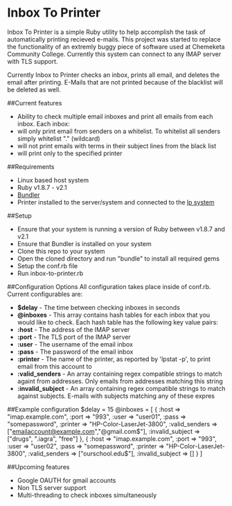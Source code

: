 # Inbox To Printer
Inbox To Printer is a simple Ruby utility to help accomplish the task of automatically printing recieved e-mails. This project was started to replace the functionality of an extremly buggy piece of software used at Chemeketa Community College. Currently this system can connect to any IMAP server with TLS support.

Currently Inbox to Printer checks an inbox, prints all email, and deletes the email after printing. E-Mails that are not printed because of the blacklist will be deleted as well. 

##Current features
* Ability to check multiple email inboxes and print all emails from each inbox. Each inbox:
 * will only print email from senders on a whitelist. To whitelist all senders simply whitelist "." (wildcard)
 * will not print emails with terms in their subject lines from the black list
 * will print only to the specified printer

##Requirements
* Linux based host system
* Ruby v1.8.7 - v2.1
* [Bundler](http://bundler.io/)
* Printer installed to the server/system and connected to the [lp system](http://www.cups.org/documentation.php/options.html)

##Setup
* Ensure that your system is running a version of Ruby between v1.8.7 and v2.1
* Ensure that Bundler is installed on your system
* Clone this repo to your system
* Open the cloned directory and run "bundle" to install all required gems
* Setup the conf.rb file
* Run inbox-to-printer.rb

##Configuration Options
All configuration takes place inside of conf.rb. Current configurables are:
* **$delay** - The time between checking inboxes in seconds
* **@inboxes** - This array contains hash tables for each inbox that you would like to check. Each hash table has the following key value pairs:
 * **:host** - The address of the IMAP server
 * **:port** - The TLS port of the IMAP server
 * **:user** - The username of the email inbox
 * **:pass** - The password of the email inbox
 * **:printer** - The name of the printer, as reported by 'lpstat -p', to print email from this account to
 * **:valid_senders** - An array containing regex compatible strings to match againt from addresses. Only emails from addresses matching this string
 * **:invalid_subject** - An array containing regex compatible strings to match against subjects. E-mails with subjects matching any of these expres

##Example configuration
    $delay = 15
    @inboxes = [
        {
            :host  => "imap.example.com",
            :port => "993",
            :user => "user01",
            :pass => "somepassword",
            :printer => "HP-Color-LaserJet-3800",
            :valid_senders => ["emailaccount@example.com","@gmail.com$"],
            :invalid_subject => ["drugs", ".iagra", "free"]
        },
        {
            :host  => "imap.example.com",
            :port => "993",
            :user => "user02",
            :pass => "somepassword",
            :printer => "HP-Color-LaserJet-3800",
            :valid_senders => ["ourschool.edu$"],
            :invalid_subject => []
        }
    ]


##Upcoming features
* Google OAUTH for gmail accounts
* Non TLS server support
* Multi-threading to check inboxes simultaneously
